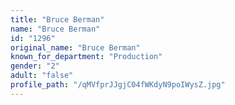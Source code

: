 ```yaml
---
title: "Bruce Berman"
name: "Bruce Berman"
id: "1296"
original_name: "Bruce Berman"
known_for_department: "Production"
gender: "2"
adult: "false"
profile_path: "/qMVfprJJgjC04fWKdyN9poIWysZ.jpg"
---
```


